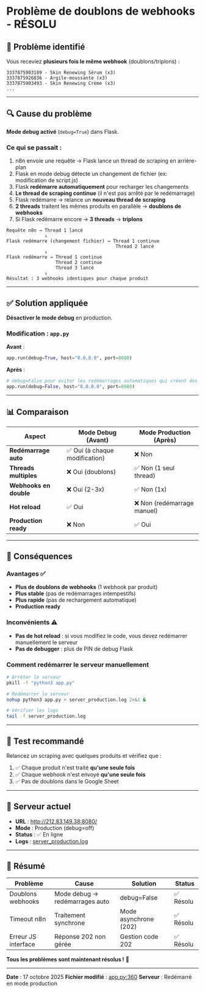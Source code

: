 # Problème de doublons de webhooks - RÉSOLU

## 🐛 Problème identifié

Vous receviez **plusieurs fois le même webhook** (doublons/triplons) :

```
3337875903189 - Skin Renewing Sérum (x3)
3337875926836 - Argile-moussante (x3)
3337875903493 - Skin Renewing Crème (x3)
...
```

---

## 🔍 Cause du problème

**Mode debug activé** (`debug=True`) dans Flask.

### Ce qui se passait :

1. n8n envoie une requête → Flask lance un thread de scraping en arrière-plan
2. Flask en mode debug détecte un changement de fichier (ex: modification de script.js)
3. Flask **redémarre automatiquement** pour recharger les changements
4. **Le thread de scraping continue** (il n'est pas arrêté par le redémarrage)
5. Flask redémarre → relance un **nouveau thread de scraping**
6. **2 threads** traitent les mêmes produits en parallèle → **doublons de webhooks**
7. Si Flask redémarre encore → **3 threads** → **triplons**

```
Requête n8n → Thread 1 lancé
              ↓
Flask redémarre (changement fichier) → Thread 1 continue
                                        Thread 2 lancé
              ↓
Flask redémarre → Thread 1 continue
                  Thread 2 continue
                  Thread 3 lancé
              ↓
Résultat : 3 webhooks identiques pour chaque produit
```

---

## ✅ Solution appliquée

**Désactiver le mode debug** en production.

### Modification : `app.py`

**Avant** :
```python
app.run(debug=True, host="0.0.0.0", port=8080)
```

**Après** :
```python
# debug=False pour éviter les redémarrages automatiques qui créent des doublons de webhooks
app.run(debug=False, host="0.0.0.0", port=8080)
```

---

## 📊 Comparaison

| Aspect | Mode Debug (Avant) | Mode Production (Après) |
|--------|-------------------|------------------------|
| **Redémarrage auto** | ✅ Oui (à chaque modification) | ❌ Non |
| **Threads multiples** | ❌ Oui (doublons) | ✅ Non (1 seul thread) |
| **Webhooks en double** | ❌ Oui (2-3x) | ✅ Non (1x) |
| **Hot reload** | ✅ Oui | ❌ Non (redémarrage manuel) |
| **Production ready** | ❌ Non | ✅ Oui |

---

## 🔧 Conséquences

### Avantages ✅
- **Plus de doublons de webhooks** (1 webhook par produit)
- **Plus stable** (pas de redémarrages intempestifs)
- **Plus rapide** (pas de rechargement automatique)
- **Production ready**

### Inconvénients ⚠️
- **Pas de hot reload** : si vous modifiez le code, vous devez redémarrer manuellement le serveur
- **Pas de debugger** : plus de PIN de debug Flask

### Comment redémarrer le serveur manuellement
```bash
# Arrêter le serveur
pkill -f "python3 app.py"

# Redémarrer le serveur
nohup python3 app.py > server_production.log 2>&1 &

# Vérifier les logs
tail -f server_production.log
```

---

## 🧪 Test recommandé

Relancez un scraping avec quelques produits et vérifiez que :

1. ✅ Chaque produit n'est traité **qu'une seule fois**
2. ✅ Chaque webhook n'est envoyé **qu'une seule fois**
3. ✅ Pas de doublons dans le Google Sheet

---

## 📝 Serveur actuel

- **URL** : http://212.83.149.38:8080/
- **Mode** : Production (debug=off)
- **Status** : ✅ En ligne
- **Logs** : [server_production.log](server_production.log)

---

## 🎯 Résumé

| Problème | Cause | Solution | Status |
|----------|-------|----------|--------|
| Doublons webhooks | Mode debug → redémarrages auto | debug=False | ✅ Résolu |
| Timeout n8n | Traitement synchrone | Mode asynchrone (202) | ✅ Résolu |
| Erreur JS interface | Réponse 202 non gérée | Gestion code 202 | ✅ Résolu |

**Tous les problèmes sont maintenant résolus !** 🎉

---

**Date** : 17 octobre 2025
**Fichier modifié** : [app.py:360](app.py#L360)
**Serveur** : Redémarré en mode production
